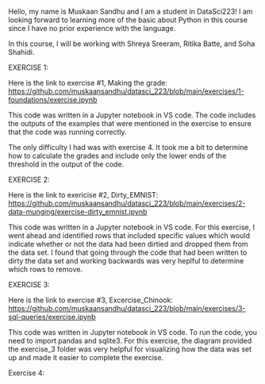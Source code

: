 Hello, my name is Muskaan Sandhu and I am a student in DataSci223! I am looking forward to learning more of the basic about Python in this course since I have no prior experience with the language. 

In this course, I will be working with Shreya Sreeram, Ritika Batte, and Soha Shahidi. 

EXERCISE 1: 

Here is the link to exercise #1, Making the grade: https://github.com/muskaansandhu/datasci_223/blob/main/exercises/1-foundations/exercise.ipynb 

This code was written in a Jupyter notebook in VS code. The code includes the outputs of the examples that were mentioned in the exercise to ensure that the code was running correctly. 

The only difficulty I had was with exercise 4. It took me a bit to determine how to calculate the grades and include only the lower ends of the threshold in the output of the code. 

EXERCISE 2: 

Here is the link to exericise #2, Dirty_EMNIST: https://github.com/muskaansandhu/datasci_223/blob/main/exercises/2-data-munging/exercise-dirty_emnist.ipynb

This code was written in a Jupyter notebook in VS code. For this exercise, I went ahead and identified rows that included specific values which would indicate whether or not the data had been dirtied and dropped them from the data set. I found that going through the code that had been written to dirty the data set and working backwards was very heplful to determine which rows to remove. 

EXERCISE 3: 

Here is the link to exercise #3, Excercise_Chinook: https://github.com/muskaansandhu/datasci_223/blob/main/exercises/3-sql-queries/exercise.ipynb


This code was written in Jupyter notebook in VS code. To run the code, you need to import pandas and sqlite3. For this exercise, the diagram provided the exercise_3 folder was very helpful for visualizing how the data was set up and made it easier to complete the exercise. 

Exercise 4: 
